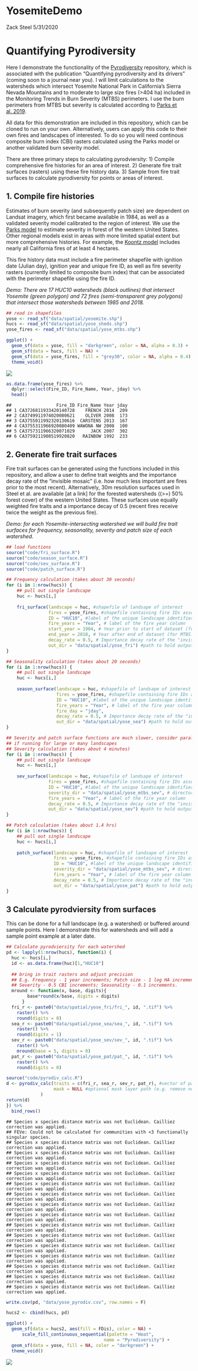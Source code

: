YosemiteDemo
================
Zack Steel
5/31/2020

# Quantifying Pyrodiversity

Here I demonstrate the functionality of the
[Pyrodiversity](https://github.com/zacksteel/pyrodiversity) repository,
which is associated with the publication “Quantifying pyrodiversity and
its drivers” (coming soon to a journal near you). I will limit
calculations to the watersheds which intersect Yosemite National Park in
California’s Sierra Nevada Mountains and to moderate to large size fires
(\>404 ha) included in the Monitoring Trends in Burn Severity (MTBS)
perimeters. I use the burn perimeters from MTBS but severity is
calculated according to [Parks et
al. 2019](https://www.mdpi.com/2072-4292/11/14/1735).

All data for this demonstration are included in this repository, which
can be cloned to run on your own. Alternatively, users can apply this
code to their own fires and landscapes of interested. To do so you will
need continous composite burn index (CBI) rasters calculated using the
Parks model or another validated burn severity model.

There are three primary steps to calculating pyrodviersity: 1) Compile
comprehensive fire histories for an area of interest. 2) Generate fire
trait surfaces (rasters) using these fire history data. 3) Sample from
fire trait surfaces to calculate pyrodiversity for points or areas of
interest.

## 1\. Compile fire histories

Estimates of burn severity (and subsequently patch size) are dependent
on Landsat imagery, which first became available in 1984, as well as a
validated severity model calibrated to the region of interest. We use
the [Parks model](https://www.mdpi.com/2072-4292/11/14/1735) to estimate
severity in forest of the western United States. Other regional models
exist in areas with more limited spatial extent but more comprehensive
histories. For example, the [Koontz model](https://osf.io/ke4qj/#!)
includes nearly all California fires of at least 4 hectares.

This fire history data must include a fire perimeter shapefile with
ignition date (Julian day), ignition year and unique fire ID, as well as
fire severity rasters (currently limited to composite burn index) that
can be associated with the perimeter shapefile using the fire ID.

*Demo: There are 17 HUC10 watersheds (black outlines) that intersect
Yosemite (green polygon) and 72 fires (semi-transparent grey polygons)
that intersect those watersheds between 1985 and 2018.*

``` r
## read in shapefiles
yose <- read_sf("data/spatial/yosemite.shp")
hucs <- read_sf("data/spatial/yose_sheds.shp")
yose_fires <- read_sf("data/spatial/yose_mtbs.shp") 

ggplot() +
  geom_sf(data = yose, fill = "darkgreen", color = NA, alpha = 0.3) +
  geom_sf(data = hucs, fill = NA) +
  geom_sf(data = yose_fires, fill = "grey30", color = NA, alpha = 0.4) +
  theme_void()
```

![](YosemiteDemo_files/figure-gfm/unnamed-chunk-1-1.png)<!-- -->

``` r
as.data.frame(yose_fires) %>% 
  dplyr::select(Fire_ID, Fire_Name, Year, jday) %>% 
  head()
```

    ##                 Fire_ID Fire_Name Year jday
    ## 1 CA3726811933420140728    FRENCH 2014  209
    ## 2 CA3749911974020080621    OLIVER 2008  173
    ## 3 CA3755011992320130616  CARSTENS 2013  167
    ## 4 CA3755311966920080409 WAWONA NW 2008  100
    ## 5 CA3757311966320071029      JACK 2007  302
    ## 6 CA3759211908519920820   RAINBOW 1992  233

## 2\. Generate fire trait surfaces

Fire trait surfaces can be generated using the functions included in
this repository, and allow a user to define trait weights and the
importance decay rate of the “invisible mosaic” (i.e. how much less
important are fires prior to the most recent). Alternatively, 30m
resolution surfaces used in Steel et al. are available \[at a link\] for
the forested watersheds (\(>=\) 50% forest cover) of the western United
States. These surfaces use equally weighted fire traits and a importance
decay of 0.5 (recent fires receive twice the weight as the previous
fire).

*Demo: for each Yosemite-intersecting watershed we will build fire trait
surfaces for frequency, seasonality, severity and patch size of each
watershed.*

``` r
## load functions
source("code/fri_surface.R")
source("code/season_surface.R")
source("code/sev_surface.R")
source("code/patch_surface.R")

## Frequency calculation (takes about 30 seconds)
for (i in 1:nrow(hucs)) {
    ## pull out single landscape          
    huc <- hucs[i,]
    
    fri_surface(landscape = huc, #shapefile of landsape of interest
                fires = yose_fires, #shapefile containing fire IDs associated with severity rasters
                ID = "HUC10", #label of the unique landscape identifier
                fire_years = "Year", # label of the fire year column
                start_year = 1984, # Year prior to start of dataset (for landsat: 1983)
                end_year = 2018, # Year after end of dataset (for MTBS: 2018)
                decay_rate = 0.5, # Importance decay rate of the "invisible mosaic", between [0,1)
                out_dir = "data/spatial/yose_fri") #path to hold output rasters
}

## Seasonality calculation (takes about 20 seconds)
for (i in 1:nrow(hucs)) {
    ## pull out single landscape          
    huc <- hucs[i,]
    
    season_surface(landscape = huc, #shapefile of landsape of interest
                   fires = yose_fires, #shapefile containing fire IDs associated with severity rasters
                   ID = "HUC10", #label of the unique landscape identifier
                   fire_years = "Year", # label of the fire year column
                   fire_day = "jday",
                   decay_rate = 0.5, # Importance decay rate of the "invisible mosaic", between [0,1)
                   out_dir = "data/spatial/yose_sea") #path to hold output rasters
}

## Severity and patch surface functions are much slower, consider parallel processing
## if running for large or many landscapes
## Severity calculation (takes about 4 minutes)
for (i in 1:nrow(hucs)) {
    ## pull out single landscape          
    huc <- hucs[i,]
    
    sev_surface(landscape = huc, #shapefile of landsape of interest
                fires = yose_fires, #shapefile containing fire IDs associated with severity rasters
                ID = "HUC10", #label of the unique landscape identifier
                severity_dir = "data/spatial/yose_mtbs_sev", # directory where fire rasters are held
                fire_years = "Year", # label of the fire year column
                decay_rate = 0.5, # Importance decay rate of the "invisible mosaic", between [0,1)
                out_dir = "data/spatial/yose_sev") #path to hold output rasters
}

## Patch calculation (takes about 1.4 hrs)
for (i in 1:nrow(hucs)) {
    ## pull out single landscape          
    huc <- hucs[i,]
    
    patch_surface(landscape = huc, #shapefile of landsape of interest
                  fires = yose_fires, #shapefile containing fire IDs associated with severity rasters
                  ID = "HUC10", #label of the unique landscape identifier
                  severity_dir = "data/spatial/yose_mtbs_sev", # directory where fire rasters are held
                  fire_years = "Year", # label of the fire year column
                  decay_rate = 0.5, # Importance decay rate of the "invisible mosaic", between [0,1)
                  out_dir = "data/spatial/yose_pat") #path to hold output rasters
}
```

## 3 Calculate pyrodviersity from surfaces

This can be done for a full landscape (e.g. a watershed) or buffered
around sample points. Here I demonstrate this for watersheds and will
add a sample point example at a later date.

``` r
## Calculate pyrodviersity for each watershed
pd <- lapply(1:nrow(hucs), function(i) {
  huc <- hucs[i,]
  id <- as.data.frame(huc)[1,"HUC10"]
  
  ## bring in trait rasters and adjust precision   
  ## E.g. Frequency - 1 year increments; Patch size - 1 log HA increments; 
  ## Severity - 0.5 CBI increments; Seasonality - 0.1 increments.
  mround <- function(x, base, digits){
        base*round(x/base, digits = digits)
      } 
  fri_r <- paste0("data/spatial/yose_fri/fri_", id, ".tif") %>% 
    raster() %>% 
    round(digits = 0)
  sea_r <- paste0("data/spatial/yose_sea/sea_", id, ".tif") %>% 
    raster() %>% 
    round(digits = 1)
  sev_r <- paste0("data/spatial/yose_sev/sev_", id, ".tif") %>% 
    raster() %>% 
    mround(base = 5, digits = 0)
  pat_r <- paste0("data/spatial/yose_pat/pat_", id, ".tif") %>% 
    raster() %>% 
    round(digits = 0)

source("code/pyrodiv_calc.R")
d <- pyrodiv_calc(traits = c(fri_r, sea_r, sev_r, pat_r), #vector of paths to trait rasters 
                  mask = NULL #optional mask layer path (e.g. remove non-flammable areas)
             )
return(d)
}) %>% 
  bind_rows()
```

    ## Species x species distance matrix was not Euclidean. Cailliez correction was applied. 
    ## FEVe: Could not be calculated for communities with <3 functionally singular species. 
    ## Species x species distance matrix was not Euclidean. Cailliez correction was applied. 
    ## Species x species distance matrix was not Euclidean. Cailliez correction was applied. 
    ## Species x species distance matrix was not Euclidean. Cailliez correction was applied. 
    ## Species x species distance matrix was not Euclidean. Cailliez correction was applied. 
    ## Species x species distance matrix was not Euclidean. Cailliez correction was applied. 
    ## Species x species distance matrix was not Euclidean. Cailliez correction was applied. 
    ## Species x species distance matrix was not Euclidean. Cailliez correction was applied. 
    ## Species x species distance matrix was not Euclidean. Cailliez correction was applied. 
    ## Species x species distance matrix was not Euclidean. Cailliez correction was applied. 
    ## Species x species distance matrix was not Euclidean. Cailliez correction was applied. 
    ## Species x species distance matrix was not Euclidean. Cailliez correction was applied. 
    ## Species x species distance matrix was not Euclidean. Cailliez correction was applied. 
    ## Species x species distance matrix was not Euclidean. Cailliez correction was applied. 
    ## Species x species distance matrix was not Euclidean. Cailliez correction was applied. 
    ## Species x species distance matrix was not Euclidean. Cailliez correction was applied.

``` r
write.csv(pd, "data/yose_pyrodiv.csv", row.names = F)

hucs2 <- cbind(hucs, pd)

ggplot() +
  geom_sf(data = hucs2, aes(fill = FDis), color = NA) +
      scale_fill_continuous_sequential(palette = "Heat",
                                     name = "Pyrodiversity") +
  geom_sf(data = yose, fill = NA, color = "darkgreen") +
  theme_void()
```

![](YosemiteDemo_files/figure-gfm/unnamed-chunk-3-1.png)<!-- -->
